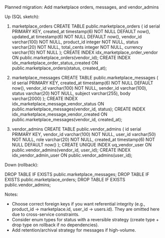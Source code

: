 Planned migration: Add marketplace orders, messages, and vendor_admins

Up (SQL sketch):

1) marketplace_orders
   CREATE TABLE public.marketplace_orders (
     id serial PRIMARY KEY,
     created_at timestamp(6) NOT NULL DEFAULT now(),
     updated_at timestamp(6) NOT NULL DEFAULT now(),
     vendor_id varchar(100) NOT NULL,
     product_id integer NOT NULL,
     status varchar(20) NOT NULL,
     total_cents integer NOT NULL,
     currency varchar(10) NOT NULL
   );
   CREATE INDEX idx_marketplace_order_vendor ON public.marketplace_orders(vendor_id);
   CREATE INDEX idx_marketplace_order_status_created ON public.marketplace_orders(status, created_at);

2) marketplace_messages
   CREATE TABLE public.marketplace_messages (
     id serial PRIMARY KEY,
     created_at timestamp(6) NOT NULL DEFAULT now(),
     vendor_id varchar(100) NOT NULL,
     sender_id varchar(100),
     status varchar(20) NOT NULL,
     subject varchar(255),
     body varchar(2000)
   );
   CREATE INDEX idx_marketplace_message_vendor_status ON public.marketplace_messages(vendor_id, status);
   CREATE INDEX idx_marketplace_message_vendor_created ON public.marketplace_messages(vendor_id, created_at);

3) vendor_admins
   CREATE TABLE public.vendor_admins (
     id serial PRIMARY KEY,
     vendor_id varchar(100) NOT NULL,
     user_id varchar(50) NOT NULL,
     role varchar(20) NOT NULL,
     created_at timestamp(6) NOT NULL DEFAULT now()
   );
   CREATE UNIQUE INDEX uq_vendor_user ON public.vendor_admins(vendor_id, user_id);
   CREATE INDEX idx_vendor_admin_user ON public.vendor_admins(user_id);

Down (rollback):

   DROP TABLE IF EXISTS public.marketplace_messages;
   DROP TABLE IF EXISTS public.marketplace_orders;
   DROP TABLE IF EXISTS public.vendor_admins;

Notes:
- Choose correct foreign keys if you want referential integrity (e.g., product_id -> marketplace.id, user_id -> users.id). They are omitted here due to cross-service constraints.
- Consider enum types for status with a reversible strategy (create type + drop type on rollback if no dependencies).
- Add retention/archival strategy for messages if high-volume.

